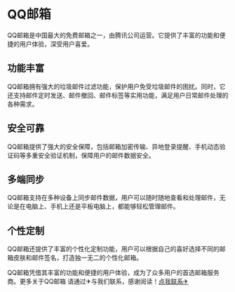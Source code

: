 # QQ邮箱 

QQ邮箱是中国最大的免费邮箱之一，由腾讯公司运营。它提供了丰富的功能和便捷的用户体验，深受用户喜爱。

## 功能丰富

QQ邮箱拥有强大的垃圾邮件过滤功能，保护用户免受垃圾邮件的困扰。同时，它还支持邮件定时发送、邮件撤回、邮件标签等实用功能，满足用户日常邮件处理的各种需求。

## 安全可靠

QQ邮箱提供了强大的安全保障，包括邮箱加密传输、异地登录提醒、手机动态验证码等多重安全验证机制，保障用户的邮件数据安全。

## 多端同步

QQ邮箱支持在多种设备上同步邮件数据，用户可以随时随地查看和处理邮件，无论是在电脑上、手机上还是平板电脑上，都能够轻松管理邮件。

## 个性定制

QQ邮箱还提供了丰富的个性化定制功能，用户可以根据自己的喜好选择不同的邮箱皮肤和邮件签名，打造独一无二的个性化邮箱。

QQ邮箱凭借其丰富的功能和便捷的用户体验，成为了众多用户的首选邮箱服务商。更多关于QQ邮箱 请通过✈与我们联系，感谢阅读！[点我联系✈](https://docs.G208.com)